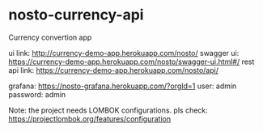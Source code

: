 # nosto-currency-api
Currency convertion app


ui link:       http://currency-demo-app.herokuapp.com/nosto/
swagger ui:    https://currency-demo-app.herokuapp.com/nosto/swagger-ui.html#/
rest api link: https://currency-demo-app.herokuapp.com/nosto/api/

grafana:       https://nosto-grafana.herokuapp.com/?orgId=1
                  user: admin 
                  password: admin
                  
Note: the project needs LOMBOK configurations.
pls check: https://projectlombok.org/features/configuration
         
         

